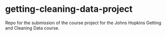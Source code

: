 getting-cleaning-data-project
=============================

Repo for the submission of the course project for the Johns Hopkins Getting and Cleaning Data course.
